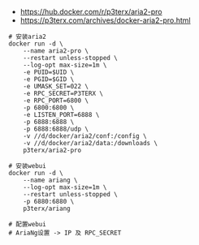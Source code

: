 - https://hub.docker.com/r/p3terx/aria2-pro
- https://p3terx.com/archives/docker-aria2-pro.html

```shell
# 安装aria2
docker run -d \
    --name aria2-pro \
    --restart unless-stopped \
    --log-opt max-size=1m \
    -e PUID=$UID \
    -e PGID=$GID \
    -e UMASK_SET=022 \
    -e RPC_SECRET=P3TERX \
    -e RPC_PORT=6800 \
    -p 6800:6800 \
    -e LISTEN_PORT=6888 \
    -p 6888:6888 \
    -p 6888:6888/udp \
    -v //d/docker/aria2/conf:/config \
    -v //d/docker/aria2/data:/downloads \
    p3terx/aria2-pro

# 安装webui
docker run -d \
    --name ariang \
    --log-opt max-size=1m \
    --restart unless-stopped \
    -p 6880:6880 \
    p3terx/ariang

# 配置webui
# AriaNg设置 -> IP 及 RPC_SECRET
```